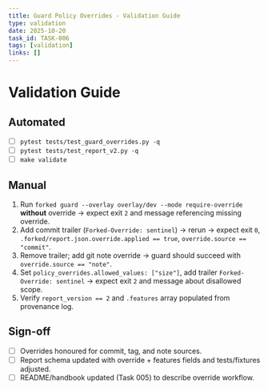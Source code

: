 ```yaml
---
title: Guard Policy Overrides - Validation Guide
type: validation
date: 2025-10-20
task_id: TASK-006
tags: [validation]
links: []
---
```


# Validation Guide

## Automated
- [ ] `pytest tests/test_guard_overrides.py -q`
- [ ] `pytest tests/test_report_v2.py -q`
- [ ] `make validate`

## Manual
1. Run `forked guard --overlay overlay/dev --mode require-override` **without** override → expect exit `2` and message referencing missing override.
2. Add commit trailer (`Forked-Override: sentinel`) → rerun → expect exit `0`, `.forked/report.json.override.applied == true`, `override.source == "commit"`.
3. Remove trailer; add git note override → guard should succeed with `override.source == "note"`.
4. Set `policy_overrides.allowed_values: ["size"]`, add trailer `Forked-Override: sentinel` → expect exit `2` and message about disallowed scope.
5. Verify `report_version == 2` and `.features` array populated from provenance log.

## Sign-off
- [ ] Overrides honoured for commit, tag, and note sources.
- [ ] Report schema updated with override + features fields and tests/fixtures adjusted.
- [ ] README/handbook updated (Task 005) to describe override workflow.
